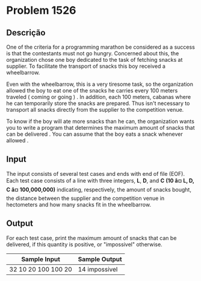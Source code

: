 # Problem 1526

Descrição
----------

One of the criteria for a programming marathon be considered as a success is that the contestants must not go hungry. Concerned about this, the organization chose one boy dedicated to the task of fetching snacks at supplier. To facilitate the transport of snacks this boy received a wheelbarrow.

Even with the wheelbarrow, this is a very tiresome task, so the organization allowed the boy to eat one of the snacks he carries every 100 meters traveled ( coming or going ) . In addition, each 100 meters, cabanas where he can temporarily store the snacks are prepared. Thus isn't necessary to transport all snacks directly from the supplier to the competition venue.

To know if the boy will ate more snacks than he can, the organization wants you to write a program that determines the maximum amount of snacks that can be delivered . You can assume that the boy eats a snack whenever allowed .

Input
-----

The input consists of several test cases and ends with end of file (EOF). Each test case consists of a line with three integers, **L**, **D**, and **C** **(10 â¤ L, D, C â¤ 100,000,000)** indicating, respectively, the amount of snacks bought, the distance between the supplier and the competition venue in hectometers and how many snacks fit in the wheelbarrow.

Output
------

For each test case, print the maximum amount of snacks that can be delivered, if this quantity is positive, or "impossivel" otherwise.


| Sample Input | Sample Output |
| --- | --- |
| 32 10 20 100 100 20 | 14 impossivel |

